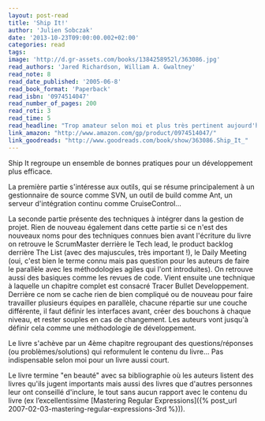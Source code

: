 ```yaml
---
layout: post-read
title: 'Ship It!'
author: 'Julien Sobczak'
date: '2013-10-23T09:00:00.002+02:00'
categories: read
tags:
image: 'http://d.gr-assets.com/books/1384258952l/363086.jpg'
read_authors: 'Jared Richardson, William A. Gwaltney'
read_note: 8
read_date_published: '2005-06-8'
read_book_format: 'Paperback'
read_isbn: '0974514047'
read_number_of_pages: 200
read_roti: 3
read_time: 5
read_headline: "Trop amateur selon moi et plus très pertinent aujourd'hui. Un livre qui reste toutefois agréable lire car bien écrit."
link_amazon: "http://www.amazon.com/gp/product/0974514047/"
link_goodreads: "http://www.goodreads.com/book/show/363086.Ship_It_"
---
```



Ship It regroupe un ensemble de bonnes pratiques pour un développement plus efficace.

La première partie s'intéresse aux outils, qui se résume principalement à un gestionnaire de source comme SVN, un outil de build comme Ant, un serveur d'intégration continu comme CruiseControl...

La seconde partie présente des techniques à intégrer dans la gestion de projet. Rien de nouveau également dans cette partie si ce n'est des nouveaux noms pour des techniques connues bien avant l'écriture du livre on retrouve le ScrumMaster derrière le Tech lead, le product backlog derrière The List (avec des majuscules, très important !), le Daily Meeting (oui, c'est bien le terme connu mais pas question pour les auteurs de faire le parallèle avec les méthodologies agiles qui l'ont introduites). On retrouve aussi des basiques comme les revues de code. Vient ensuite une technique à laquelle un chapitre complet est consacré Tracer Bullet Developpement. Derrière ce nom se cache rien de bien compliqué ou de nouveau pour faire travailler plusieurs équipes en parallèle, chacune répartie sur une couche différente, il faut définir les interfaces avant, créer des bouchons à chaque niveau, et rester souples en cas de changement. Les auteurs vont jusqu'à définir cela comme une méthodologie de développement.

Le livre s'achève par un 4ème chapitre regroupant des questions/réponses (ou problèmes/solutions) qui reformulent le contenu du livre... Pas indispensable selon moi pour un livre aussi court.

Le livre termine "en beauté" avec sa bibliographie où les auteurs listent des livres qu'ils jugent importants mais aussi des livres que d'autres personnes leur ont conseillé d'inclure, le tout sans aucun rapport avec le contenu du livre (ex l’excellentissime [Mastering Regular Expressions]({% post_url 2007-02-03-mastering-regular-expressions-3rd %})).


